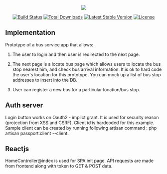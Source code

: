 <p align="center"><img src="https://laravel.com/assets/img/components/logo-laravel.svg"></p>

<p align="center">
<a href="https://travis-ci.org/laravel/framework"><img src="https://travis-ci.org/laravel/framework.svg" alt="Build Status"></a>
<a href="https://packagist.org/packages/laravel/framework"><img src="https://poser.pugx.org/laravel/framework/d/total.svg" alt="Total Downloads"></a>
<a href="https://packagist.org/packages/laravel/framework"><img src="https://poser.pugx.org/laravel/framework/v/stable.svg" alt="Latest Stable Version"></a>
<a href="https://packagist.org/packages/laravel/framework"><img src="https://poser.pugx.org/laravel/framework/license.svg" alt="License"></a>
</p>

## Implementation

Prototype of a bus service app that allows:

1) The user to login and then user is redirected to the next page.

2) The next page is a locate bus page which allows users to locate the bus stop nearest him, and check bus arrival information. It is ok to hard code the user's location for this prototype. You can mock up a list of bus stop addresses to insert into the DB.

3) User can register a new bus for a particular location/bus stop.

## Auth server

Login button works on Oauth2 - implict grant. It is used for security reason (protection from XSS and CSRF). Client id is hardcoded for this example. Sample client can be created by running following artisan command : php artisan passport:client --client.

## Reactjs

HomeController@index is used for SPA init page. API requests are made from frontend along with token to GET & POST data.

